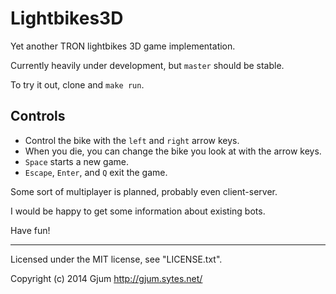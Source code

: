 Lightbikes3D
============

Yet another TRON lightbikes 3D game implementation.

Currently heavily under development, but `master` should be stable.

To try it out, clone and `make run`.

Controls
--------

- Control the bike with the `left` and `right` arrow keys.
- When you die, you can change the bike you look at with the arrow keys.
- `Space` starts a new game.
- `Escape`, `Enter`, and `Q` exit the game.

Some sort of multiplayer is planned, probably even client-server.

I would be happy to get some information about existing bots.

Have fun!

---
Licensed under the MIT license, see "LICENSE.txt".

Copyright (c) 2014 Gjum <http://gjum.sytes.net/>
